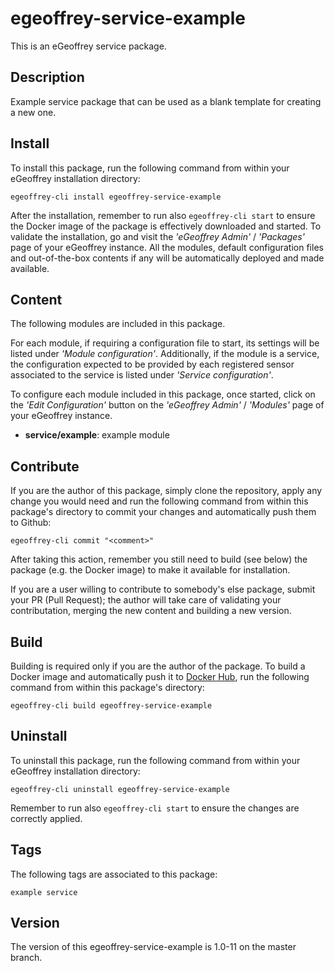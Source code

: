 # egeoffrey-service-example

This is an eGeoffrey service package.

## Description

Example service package that can be used as a blank template for creating a new one.

## Install

To install this package, run the following command from within your eGeoffrey installation directory:
```
egeoffrey-cli install egeoffrey-service-example
```
After the installation, remember to run also `egeoffrey-cli start` to ensure the Docker image of the package is effectively downloaded and started.
To validate the installation, go and visit the *'eGeoffrey Admin'* / *'Packages'* page of your eGeoffrey instance. All the modules, default configuration files and out-of-the-box contents if any will be automatically deployed and made available.
## Content

The following modules are included in this package.

For each module, if requiring a configuration file to start, its settings will be listed under *'Module configuration'*. Additionally, if the module is a service, the configuration expected to be provided by each registered sensor associated to the service is listed under *'Service configuration'*.

To configure each module included in this package, once started, click on the *'Edit Configuration'* button on the *'eGeoffrey Admin'* / *'Modules'* page of your eGeoffrey instance.
- **service/example**: example module

## Contribute

If you are the author of this package, simply clone the repository, apply any change you would need and run the following command from within this package's directory to commit your changes and automatically push them to Github:
```
egeoffrey-cli commit "<comment>"
```
After taking this action, remember you still need to build (see below) the package (e.g. the Docker image) to make it available for installation.

If you are a user willing to contribute to somebody's else package, submit your PR (Pull Request); the author will take care of validating your contributation, merging the new content and building a new version.

## Build

Building is required only if you are the author of the package. To build a Docker image and automatically push it to [Docker Hub](https://hub.docker.com/r/egeoffrey/egeoffrey-service-example), run the following command from within this package's directory:
```
egeoffrey-cli build egeoffrey-service-example
```

## Uninstall

To uninstall this package, run the following command from within your eGeoffrey installation directory:
```
egeoffrey-cli uninstall egeoffrey-service-example
```
Remember to run also `egeoffrey-cli start` to ensure the changes are correctly applied.
## Tags

The following tags are associated to this package:
```
example service
```

## Version

The version of this egeoffrey-service-example is 1.0-11 on the master branch.
